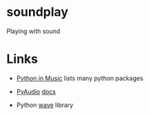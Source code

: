 # soundplay
Playing with sound

# Links

* [Python in Music](https://wiki.python.org/moin/PythonInMusic) lists
  many python packages

* [PyAudio](http://people.csail.mit.edu/hubert/pyaudio/)
  [docs](http://people.csail.mit.edu/hubert/pyaudio/docs/)

* Python [wave](https://docs.python.org/3/library/wave.html) library

